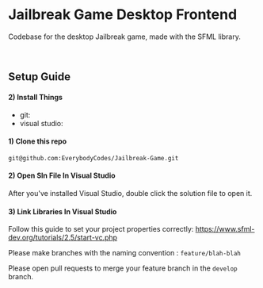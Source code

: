 # Jailbreak Game Desktop Frontend

Codebase for the desktop Jailbreak game, made with the SFML library.

<br/>

## Setup Guide

#### 2) Install Things

   - git: 
   - visual studio: 


#### 1) Clone this repo

```
git@github.com:EverybodyCodes/Jailbreak-Game.git
```

#### 2) Open Sln File In Visual Studio

After you've installed Visual Studio, double click the solution file to open it.


#### 3) Link Libraries In Visual Studio

Follow this guide to set your project properties correctly:
https://www.sfml-dev.org/tutorials/2.5/start-vc.php


Please make branches with the naming convention : `feature/blah-blah`

Please open pull requests to merge your feature branch in the `develop` branch.



 
